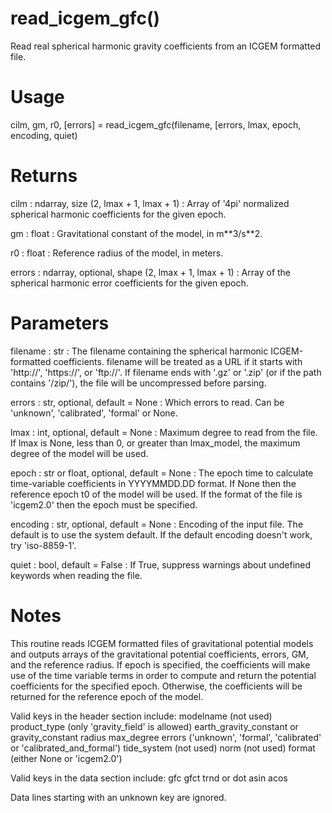 # read_icgem_gfc()

Read real spherical harmonic gravity coefficients from an ICGEM formatted
file.

# Usage

cilm, gm, r0, [errors] = read_icgem_gfc(filename,
    [errors, lmax, epoch, encoding,
    quiet)

# Returns

cilm : ndarray, size (2, lmax + 1, lmax + 1)
:   Array of '4pi' normalized spherical harmonic coefficients for the
    given epoch.

gm : float
:   Gravitational constant of the model, in m\*\*3/s\*\*2.

r0 : float
:   Reference radius of the model, in meters.

errors : ndarray, optional, shape (2, lmax + 1, lmax + 1)
:   Array of the spherical harmonic error coefficients for the given epoch.

# Parameters

filename : str
:   The filename containing the spherical harmonic ICGEM-formatted
    coefficients. filename will be treated as a URL if it starts with
    'http://', 'https://', or 'ftp://'. If filename ends with '.gz' or
    '.zip' (or if the path contains '/zip/'), the file will be
    uncompressed before parsing.

errors : str, optional, default = None
:   Which errors to read. Can be 'unknown', 'calibrated', 'formal' or None.

lmax : int, optional, default = None
:   Maximum degree to read from the file. If lmax is None, less than 0, or
    greater than lmax_model, the maximum degree of the model will be used.

epoch : str or float, optional, default = None
:   The epoch time to calculate time-variable coefficients in YYYYMMDD.DD
    format. If None then the reference epoch t0 of the model will be used.
    If the format of the file is 'icgem2.0' then the epoch must be
    specified.

encoding : str, optional, default = None
:   Encoding of the input file. The default is to use the system default.
    If the default encoding doesn't work, try 'iso-8859-1'.

quiet : bool, default = False
:   If True, suppress warnings about undefined keywords when reading the
    file.

# Notes

This routine reads ICGEM formatted files of gravitational potential models
and outputs arrays of the gravitational potential coefficients, errors, GM,
and the reference radius. If epoch is specified, the coefficients will make
use of the time variable terms in order to compute and return the potential
coefficients for the specified epoch. Otherwise, the coefficients will be
returned for the reference epoch of the model.

Valid keys in the header section include:
        modelname (not used)
    product_type (only 'gravity_field' is allowed)
    earth_gravity_constant or gravity_constant
    radius
    max_degree
    errors ('unknown', 'formal', 'calibrated' or 'calibrated_and_formal')
    tide_system (not used)
    norm (not used)
    format (either None or 'icgem2.0')

Valid keys in the data section include:
        gfc
    gfct
    trnd or dot
    asin
    acos

Data lines starting with an unknown key are ignored.

